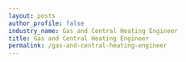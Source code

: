 ```yaml
---
layout: posts 
author_profile: false 
industry_name: Gas and Central Heating Engineer
title: Gas and Central Heating Engineer
permalink: /gas-and-central-heating-engineer
---
```

